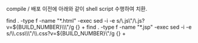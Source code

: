 compile / 배포 이전에 아래와 같이 shell script 수행하여 치환.

find . -type f -name "*.html" -exec sed -i -e s/\\.js\\\"/\\.js?v=${BUILD_NUMBER}\\\"/g {} +
find . -type f -name "*.jsp" -exec sed -i -e s/\\.css\\\"/\\.css?v=${BUILD_NUMBER}\\\"/g {} +
